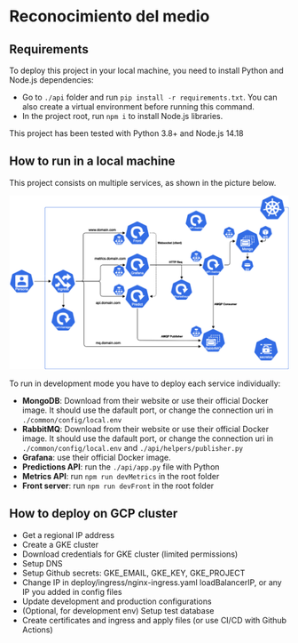 ﻿# Reconocimiento del medio


## Requirements
To deploy this project in your local machine, you need to install Python and Node.js dependencies:
- Go to `./api` folder and run `pip install -r requirements.txt`. You can also create a virtual environment before running this command.
- In the project root, run `npm i` to install Node.js libraries.

This project has been tested with Python 3.8+ and Node.js 14.18

## How to run in a local machine
This project consists on multiple services, as shown in the picture below.

![Project architecture](./assets/architecture.png "Title")

To run in development mode you have to deploy each service individually:
- **MongoDB**: Download from their website or use their official Docker image. It should use the dafault port, or change the connection uri in `./common/config/local.env`
- **RabbitMQ**: Download from their website or use their official Docker image. It should use the dafault port, or change the connection uri in `./common/config/local.env` and `./api/helpers/publisher.py`
- **Grafana**: use their official Docker image.
- **Predictions API**: run the `./api/app.py` file with Python
- **Metrics API**: run `npm run devMetrics` in the root folder
- **Front server**: run `npm run devFront` in the root folder



## How to deploy on GCP cluster
- Get a regional IP address
- Create a GKE cluster
- Download credentials for GKE cluster (limited permissions)
- Setup DNS
- Setup Github secrets: GKE_EMAIL, GKE_KEY, GKE_PROJECT
- Change IP in deploy/ingress/nginx-ingress.yaml loadBalancerIP, or any IP you added in config files
- Update development and production configurations
- (Optional, for development env) Setup test database
- Create certificates and ingress and apply files (or use CI/CD with Github Actions)
